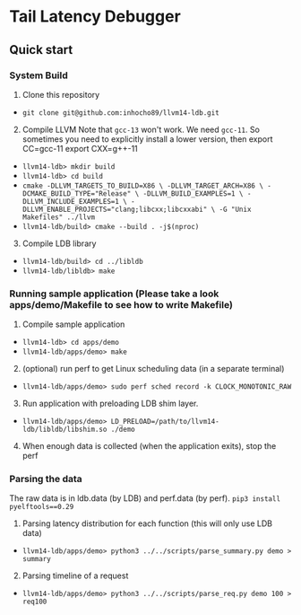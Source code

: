 # Tail Latency Debugger

## Quick start

### System Build
1. Clone this repository

  * ``git clone git@github.com:inhocho89/llvm14-ldb.git``

2. Compile LLVM
Note that `gcc-13` won't work. We need `gcc-11`.
So sometimes you need to explicitly install a lower version, then export CC=gcc-11 export CXX=g++-11
  * ``llvm14-ldb> mkdir build``
  * ``llvm14-ldb> cd build``
  * ``cmake -DLLVM_TARGETS_TO_BUILD=X86 \
      -DLLVM_TARGET_ARCH=X86 \
      -DCMAKE_BUILD_TYPE="Release" \
      -DLLVM_BUILD_EXAMPLES=1 \
      -DLLVM_INCLUDE_EXAMPLES=1 \
      -DLLVM_ENABLE_PROJECTS="clang;libcxx;libcxxabi" \
      -G "Unix Makefiles" ../llvm``
  * ``llvm14-ldb/build> cmake --build . -j$(nproc)``

3. Compile LDB library
  * ``llvm14-ldb/build> cd ../libldb``
  * ``llvm14-ldb/libldb> make``

### Running sample application (Please take a look apps/demo/Makefile to see how to write Makefile)
1. Compile sample application
  * ``llvm14-ldb> cd apps/demo``
  * ``llvm14-ldb/apps/demo> make``

2. (optional) run perf to get Linux scheduling data (in a separate terminal)
  * ``llvm14-ldb/apps/demo> sudo perf sched record -k CLOCK_MONOTONIC_RAW``

3. Run application with preloading LDB shim layer.
  * ``llvm14-ldb/apps/demo> LD_PRELOAD=/path/to/llvm14-ldb/libldb/libshim.so ./demo``

4. When enough data is collected (when the application exits), stop the perf

### Parsing the data
The raw data is in ldb.data (by LDB) and perf.data (by perf).
``pip3 install pyelftools==0.29``
1. Parsing latency distribution for each function (this will only use LDB data)
  * ``llvm14-ldb/apps/demo> python3 ../../scripts/parse_summary.py demo > summary``

2. Parsing timeline of a request
  * ``llvm14-ldb/apps/demo> python3 ../../scripts/parse_req.py demo 100 > req100``
